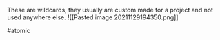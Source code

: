 These are wildcards, they usually are custom made for a project and not used anywhere else.
![[Pasted image 20211129194350.png]]

#atomic